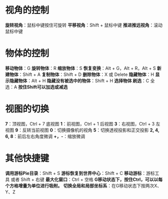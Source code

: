 # 视角的控制

**旋转视角**：鼠标中键按住可旋转
**平移视角**：Shift + 鼠标中键
**推进推远视角**：滚动鼠标中键

# 物体的控制

**移动物体**：G
**旋转物体**：R
**缩放物体**：S
**恢复变换**：Alt + G，Alt + R，Alt + S
**新建物体**：Shift + A
**复制物体**：Shift + D
**删除物体**：X 或 Delete
**隐藏物体**：H
**显示隐藏物体**：Alt + H
**隐藏没有被选中的物体**：Shift + H
**选择物体 刷选**：C 全选：A
**按住Shift可以加选或减选**

# 视图的切换

**7**：顶视图，Ctrl + 7 底视图
**1**：前视图，Ctrl + 1 后视图
**3**：右视图，Ctrl + 3 左视图
**9**：反转当前视图
**0**：切换摄像机的视角
**5**：切换透视投影和正交投影
**2, 4, 6, 8**：前后左右角度微调
**+，-**：缩放微调

# 其他快捷键

**调用游标Pie目录**：Shift + S
**游标恢复到世界中心**：Shift + C
**移动游标**：游标工具 或者 Shift + 右键
**最大化窗口**：Ctrl + 空格
**G移动状态下，按住Ctrl，可以以每个方格增量为单位进行吸附。**
**切换全局和局部坐标系**：在G移动状态下按两次X、Y、Z